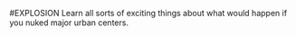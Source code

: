#EXPLOSION
Learn all sorts of exciting things about what would happen if you nuked major urban centers.
